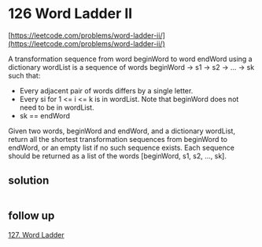 # 126 Word Ladder II
[https://leetcode.com/problems/word-ladder-ii/](https://leetcode.com/problems/word-ladder-ii/)

A transformation sequence from word beginWord to word endWord using a dictionary wordList is a sequence of words beginWord -> s1 -> s2 -> ... -> sk such that:

- Every adjacent pair of words differs by a single letter.
- Every si for 1 <= i <= k is in wordList. Note that beginWord does not need to be in wordList.
- sk == endWord

Given two words, beginWord and endWord, and a dictionary wordList, return all the shortest transformation sequences from beginWord to endWord, or an empty list if no such sequence exists. Each sequence should be returned as a list of the words [beginWord, s1, s2, ..., sk].

## solution

```python

```

## follow up
[127. Word Ladder](https://leetcode.com/problems/word-ladder/)

```python

```
